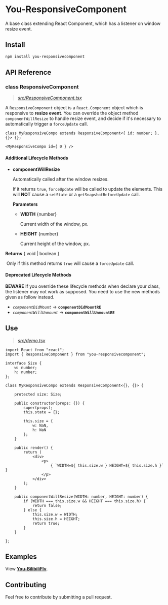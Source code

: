 # You-ResponsiveComponent

A base class extending React Component, which has a listener on window resize event. 



## Install

```powershell
npm install you-responsivecomponent
```



## API Reference

### class ResponsiveComponent

>  *[src/ResponsiveComponent.tsx](https://github.com/AntoineYANG/You-ResponsiveComponent/blob/master/src/ResponsiveComponent.tsx)*

A `ResponsiveComponent` object is a `React.Component` object which is responsive to **resize event**. You can override the object method `componentWillResize` to handle resize event, and decide if it's necessary to automatically trigger a `forceUpdate` call. 



```tsx
class MyResponsiveCompo extends ResponsiveComponent<{ id: number; }, {}> {};
```

```tsx
<MyResponsiveCompo id={ 0 } />
```



#### Additional Lifecycle Methods

* **componentWillResize**

  Automatically called after the window resizes.

  If it returns `true`, `forceUpdate` will be called to update the elements. This will **NOT** cause a `setState` or a `getSnapshotBeforeUpdate` call. 

  **Parameters**

  * **WIDTH** {number}

    Current width of the window, px.

  * **HEIGHT** {number}

    Current height of the window, px.

  

**Returns** { void | boolean }

​	Only if this method returns `true` will cause a `forceUpdate` call. 



#### Deprecated Lifecycle Methods

**BEWARE** If you override these lifecycle methods when declare your class, the listener may not work as supposed. You need to use the new methods given as follow instead.

* _`componentDidMount`_ -> **`componentDidMountRE`**
* _`componentWillUnmount`_ -> **`componentWillUnmountRE`**



## Use

> *[src/demo.tsx](https://github.com/AntoineYANG/You-ResponsiveComponent/blob/master/src/demo.tsx)*

```tsx
import React from "react";
import { ResponsiveComponent } from "you-responsivecomponent";

interface Size {
    w: number;
    h: number;
};

class MyResponsiveCompo extends ResponsiveComponent<{}, {}> {
    
    protected size: Size;
    
    public constructor(props: {}) {
        super(props);
        this.state = {};
        
        this.size = {
            w: NaN,
            h: NaN
        };
    }
    
    public render() {
        return (
            <div>
                <p>
                    { `WIDTH=${ this.size.w } HEIGHT=${ this.size.h }` }
                </p>
            </div>
        );
    }
    
    public componentWillResize(WIDTH: number, HEIGHT: number) {
        if (WIDTH === this.size.w && HEIGHT === this.size.h) {
            return false;
        } else {
            this.size.w = WIDTH;
            this.size.h = HEIGHT;
            return true;
        }
    }
    
};
```



## Examples

View [**You-BilibiliFlv**](https://github.com/AntoineYANG/You-BilibiliFlv). 



## Contributing

Feel free to contribute by submitting a pull request.

